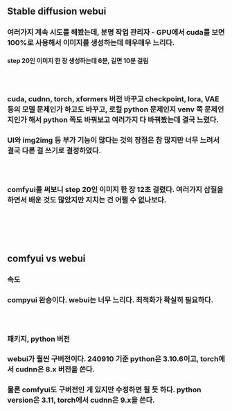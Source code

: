 ## Stable diffusion webui
### 여러가지 계속 시도를 해봤는데, 분명 작업 관리자 - GPU에서 cuda를 보면 100%로 사용해서 이미지를 생성하는데 매우매우 느리다.
#### step 20인 이미지 한 장 생성하는데 6분, 길면 10분 걸림
### <br/>

### cuda, cudnn, torch, xformers 버전 바꾸고 checkpoint, lora, VAE 등의 모델 문제인가 하고도 바꾸고, 로컬 python 문제인지 venv 쪽 문제인지인가 해서 python 쪽도 바꿔보고 여러가지 다 바꿔봤는데 결국 느렸다.
### UI와 img2img 등 부가 기능이 많다는 것의 장점은 참 많지만 너무 느려서 결국 다른 걸 쓰기로 결정하였다.
### <br/>

### comfyui를 써보니 step 20인 이미지 한 장 12초 걸렸다. 여러가지 삽질을 하면서 배운 것도 많았지만 지치는 건 어쩔 수 없나보다.
### <br/><br/><br/>

## comfyui vs webui
### 속도
### compyui 완승이다. webui는 너무 느리다. 최적화가 확실히 필요하다.
### <br/>

### 패키지, python 버전
### webui가 훨씬 구버전이다. 240910 기준 python은 3.10.6이고, torch에서 cudnn은 8.x 버전을 쓴다.
### 물론 comfyui도 구버전인 게 있지만 수정하면 될 듯 하다. python version은 3.11, torch에서 cudnn은 9.x을 쓴다.
### <br/>

